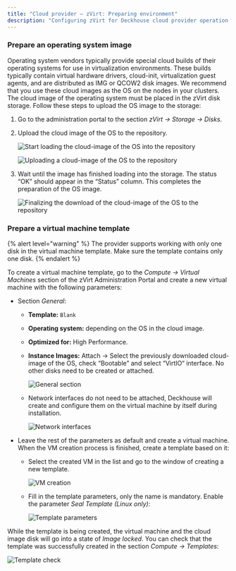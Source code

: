 ```yaml
---
title: "Cloud provider — zVirt: Preparing environment"
description: "Configuring zVirt for Deckhouse cloud provider operation."
---
```


<!-- AUTHOR! Don't forget to update getting started if necessary -->

### Prepare an operating system image

Operating system vendors typically provide special cloud builds of their operating systems for use in virtualization environments. These builds typically contain virtual hardware drivers, cloud-init, virtualization guest agents, and are distributed as IMG or QCOW2 disk images. We recommend that you use these cloud images as the OS on the nodes in your clusters.
The cloud image of the operating system must be placed in the zVirt disk storage. Follow these steps to upload the OS image to the storage:

1. Go to the administration portal to the section _zVirt -> Storage -> Disks_.
2. Upload the cloud image of the OS to the repository.

   ![ Start loading the cloud-image of the OS into the repository ](images/template/step_env_en_01.png)

   ![ Uploading a cloud-image of the OS to the repository ](images/template/step_env_en_02.png)

3. Wait until the image has finished loading into the storage. The status “OK” should appear in the “Status” column. This completes the preparation of the OS image.

   ![ Finalizing the download of the cloud-image of the OS to the repository ](images/template/step_env_en_03.png)

### Prepare a virtual machine template

{% alert level="warning" %}
The provider supports working with only one disk in the virtual machine template. Make sure the template contains only one disk.
{% endalert %}

To create a virtual machine template, go to the _Compute -> Virtual Machines_ section of the zVirt Administration Portal and create a new virtual machine with the following parameters:

- Section _General_:
  - **Template:** `Blank`
  - **Operating system:** depending on the OS in the cloud image.
  - **Optimized for:** High Performance.
  - **Instance Images:** Attach -> Select the previously downloaded cloud-image of the OS, check “Bootable” and select “VirtIO“ interface. No other disks need to be created or attached.

    ![ General section ](images/template/step_env_en_04.png)

  - Network interfaces do not need to be attached, Deckhouse will create and configure them on the virtual machine by itself during installation.

    ![ Network interfaces ](images/template/step_env_en_05.png)

- Leave the rest of the parameters as default and create a virtual machine. When the VM creation process is finished, create a template based on it:

  - Select the created VM in the list and go to the window of creating a new template.

    ![ VM creation ](images/template/step_env_en_07.png)

  - Fill in the template parameters, only the name is mandatory. Enable the parameter _Seal Template (Linux only)_:

    ![ Template parameters ](images/template/step_env_en_08.png)

While the template is being created, the virtual machine and the cloud image disk will go into a state of _Image locked_. You can check that the template was successfully created in the section _Compute -> Templates_:

![ Template check ](images/template/step_env_en_09.png)
